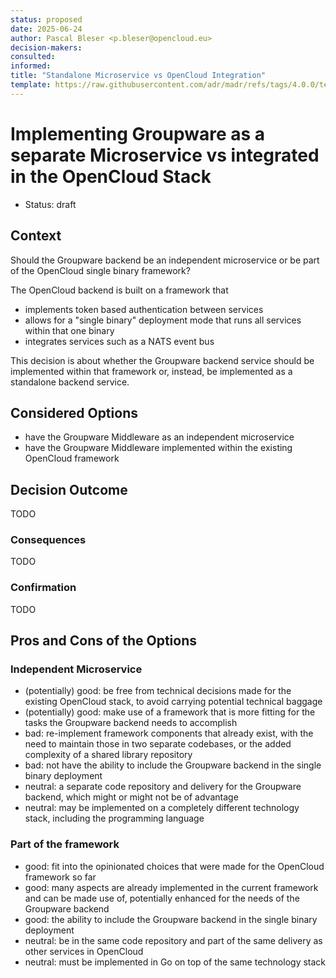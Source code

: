 ```yaml
---
status: proposed
date: 2025-06-24
author: Pascal Bleser <p.bleser@opencloud.eu>
decision-makers:
consulted:
informed:
title: "Standalone Microservice vs OpenCloud Integration"
template: https://raw.githubusercontent.com/adr/madr/refs/tags/4.0.0/template/adr-template.md
---
```


# Implementing Groupware as a separate Microservice vs integrated in the OpenCloud Stack

* Status: draft

## Context

Should the Groupware backend be an independent microservice or be part of the OpenCloud single binary framework?

The OpenCloud backend is built on a framework that

* implements token based authentication between services
* allows for a "single binary" deployment mode that runs all services within that one binary
* integrates services such as a NATS event bus

This decision is about whether the Groupware backend service should be implemented within that framework or, instead, be implemented as a standalone backend service.

## Considered Options

* have the Groupware Middleware as an independent microservice
* have the Groupware Middleware implemented within the existing OpenCloud framework

## Decision Outcome

TODO

### Consequences

TODO

### Confirmation

TODO

## Pros and Cons of the Options

### Independent Microservice

* (potentially) good: be free from technical decisions made for the existing OpenCloud stack, to avoid carrying potential technical baggage
* (potentially) good: make use of a framework that is more fitting for the tasks the Groupware backend needs to accomplish
* bad: re-implement framework components that already exist, with the need to maintain those in two separate codebases, or the added complexity of a shared library repository
* bad: not have the ability to include the Groupware backend in the single binary deployment
* neutral: a separate code repository and delivery for the Groupware backend, which might or might not be of advantage
* neutral: may be implemented on a completely different technology stack, including the programming language

### Part of the framework

* good: fit into the opinionated choices that were made for the OpenCloud framework so far
* good: many aspects are already implemented in the current framework and can be made use of, potentially enhanced for the needs of the Groupware backend
* good: the ability to include the Groupware backend in the single binary deployment
* neutral: be in the same code repository and part of the same delivery as other services in OpenCloud
* neutral: must be implemented in Go on top of the same technology stack

